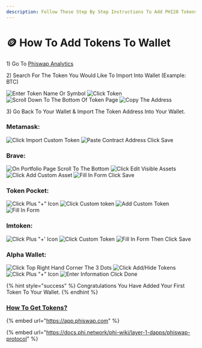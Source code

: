 ```yaml
---
description: Follow These Step By Step Instructions To Add PHI20 Tokens To Any Wallet
---
```


# 🪙 How To Add Tokens To Wallet

1\) Go To [Phiswap Analytics ](https://info.phiswap.com)

2\) Search For The Token You Would Like To Import Into Wallet (Example: BTC)

![Enter Token Name Or Symbol](../.gitbook/assets/IMG\_4691.jpg) ![Click Token](../.gitbook/assets/IMG\_4692.jpg) ![Scroll Down To The Bottom Of Token Page](../.gitbook/assets/IMG\_4693.jpg) ![Copy The Address](../.gitbook/assets/IMG\_4694.jpg)

3\)  Go Back To Your Wallet & Import The Token Address Into Your Wallet.

### &#x20;Metamask:

![Click Import Custom Token](../.gitbook/assets/IMG\_4696.jpg) ![Paste Contract Address Click Save](../.gitbook/assets/IMG\_4697.jpg)

### Brave:

![On Portfolio Page Scroll To The Bottom](<../.gitbook/assets/IMG\_4703 2.jpg>) ![Click Edit Visible Assets](../.gitbook/assets/IMG\_4704.jpg) ![Click Add Custom Asset](../.gitbook/assets/IMG\_4695.jpg) ![Fill In Form Click Save](../.gitbook/assets/IMG\_4698.jpg)

### Token Pocket:

![Click Plus "+" Icon ](../.gitbook/assets/IMG\_4699.jpg) ![Click Custom token](../.gitbook/assets/IMG\_4700.jpg) ![Add Custom Token](../.gitbook/assets/IMG\_4701.jpg) ![Fill In Form](../.gitbook/assets/IMG\_4702.jpg)

### Imtoken:

![Click Plus "+' Icon](../.gitbook/assets/IMG\_4718.jpg) ![Click Custom Token](../.gitbook/assets/IMG\_4719.jpg) ![Fill In Form Then Click Save](../.gitbook/assets/IMG\_4720.jpg)

### Alpha Wallet:

![Click Top Right Hand Corner The 3 Dots](../.gitbook/assets/IMG\_4722.jpg) ![Click Add/Hide Tokens](../.gitbook/assets/IMG\_4723.jpg) ![Click Plus "+" Icon](../.gitbook/assets/IMG\_4724.jpg) ![Enter Information Click Done](../.gitbook/assets/IMG\_4726.jpg)

{% hint style="success" %}
&#x20;Congratulations You Have Added Your First Token To Your Wallet.
{% endhint %}

### [How To Get Tokens?](https://app.phiswap.com)&#x20;

{% embed url="https://app.phiswap.com" %}

{% embed url="https://docs.phi.network/phi-wiki/layer-1-dapps/phiswap-protocol" %}
